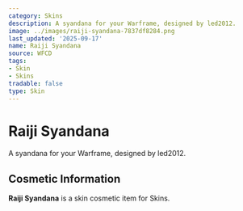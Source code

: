 ```yaml
---
category: Skins
description: A syandana for your Warframe, designed by led2012.
image: ../images/raiji-syandana-7837df8284.png
last_updated: '2025-09-17'
name: Raiji Syandana
source: WFCD
tags:
- Skin
- Skins
tradable: false
type: Skin
---
```


# Raiji Syandana

A syandana for your Warframe, designed by led2012.

## Cosmetic Information

**Raiji Syandana** is a skin cosmetic item for Skins.

